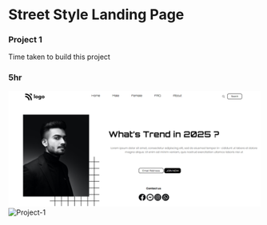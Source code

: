 # Street Style Landing Page

### Project 1

Time taken to build this project
### 5hr

![Project-1](./Screenshot%202022-07-30%20011845.png)
![Project-1](https://img.shields.io/badge/HTML-CSS-green)